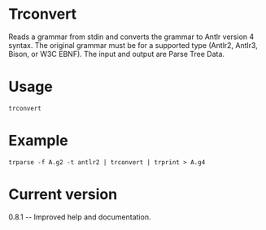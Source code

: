 # Trconvert

Reads a grammar from stdin and converts the grammar to Antlr version 4
syntax. The original grammar must be for a supported type (Antlr2, Antlr3,
Bison, or W3C EBNF). The input and output are Parse Tree Data.

# Usage

    trconvert

# Example

    trparse -f A.g2 -t antlr2 | trconvert | trprint > A.g4

# Current version

0.8.1 -- Improved help and documentation.

